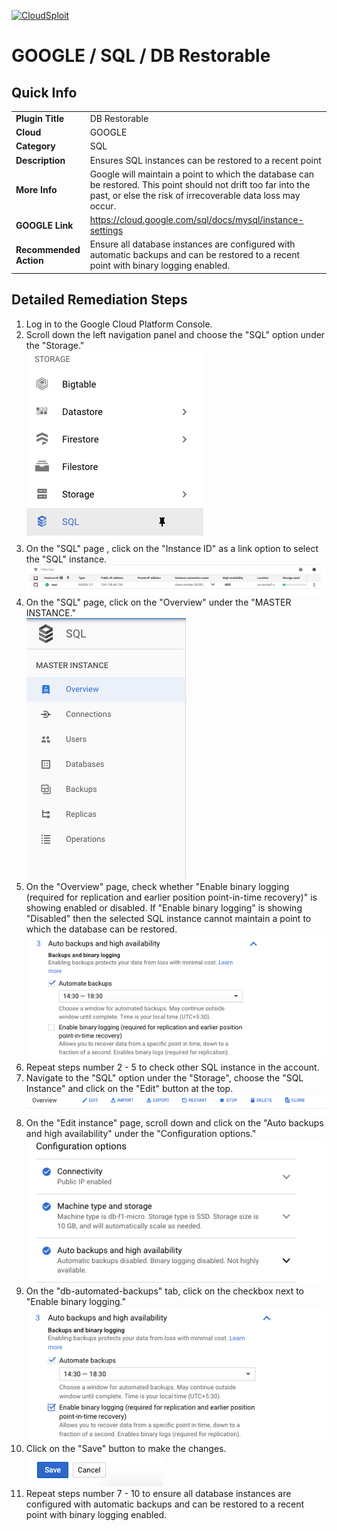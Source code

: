 [![CloudSploit](https://cloudsploit.com/img/logo-new-big-text-100.png "CloudSploit")](https://cloudsploit.com)

# GOOGLE / SQL / DB Restorable

## Quick Info

| | |
|-|-|
| **Plugin Title** | DB Restorable |
| **Cloud** | GOOGLE |
| **Category** | SQL |
| **Description** | Ensures SQL instances can be restored to a recent point |
| **More Info** | Google will maintain a point to which the database can be restored. This point should not drift too far into the past, or else the risk of irrecoverable data loss may occur. |
| **GOOGLE Link** | https://cloud.google.com/sql/docs/mysql/instance-settings |
| **Recommended Action** | Ensure all database instances are configured with automatic backups and can be restored to a recent point with binary logging enabled. |

## Detailed Remediation Steps
1. Log in to the Google Cloud Platform Console.
2. Scroll down the left navigation panel and choose the "SQL" option under the "Storage." </br> <img src="/resources/google/sql/db-restorable/step2.png"/>
3. On the "SQL" page , click on the "Instance ID" as a link option to select the "SQL" instance.</br> <img src="/resources/google/sql/db-restorable/step3.png"/>
4. On the "SQL" page, click on the "Overview" under the "MASTER INSTANCE."</br> <img src="/resources/google/sql/db-restorable/step4.png"/>
5. On the "Overview" page, check whether "Enable binary logging (required for replication and earlier position point-in-time recovery)" is showing enabled or disabled. If "Enable binary logging" is showing "Disabled" then the selected SQL instance cannot maintain a point to which the database can be restored.</br> <img src="/resources/google/sql/db-restorable/step5.png"/>
6. Repeat steps number 2 - 5 to check other SQL instance in the account.</br> 
7. Navigate to the "SQL" option under the "Storage", choose the "SQL Instance" and click on the "Edit" button at the top.</br> <img src="/resources/google/sql/db-restorable/step7.png"/>
8. On the "Edit instance" page, scroll down and click on the "Auto backups and high availability" under the "Configuration options."</br> <img src="/resources/google/sql/db-restorable/step8.png"/>
9. On the "db-automated-backups" tab, click on the checkbox next to "Enable binary logging."</br> <img src="/resources/google/sql/db-restorable/step9.png"/>
10. Click on the "Save" button to make the changes.</br> <img src="/resources/google/sql/db-restorable/step10.png"/>
11. Repeat steps number 7 - 10 to ensure all database instances are configured with automatic backups and can be restored to a recent point with binary logging enabled.</br>

